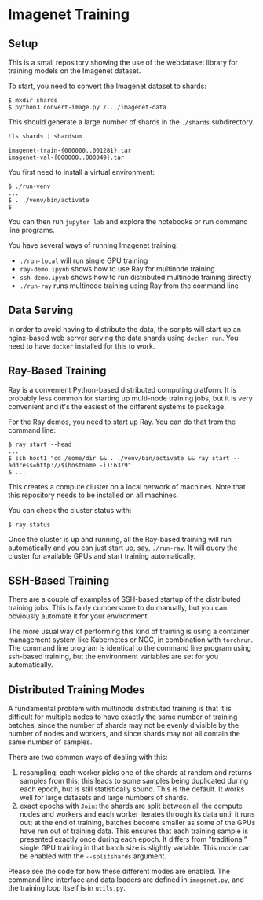 # Imagenet Training

## Setup

This is a small repository showing the use of the webdataset library for training models on the Imagenet dataset.

To start, you need to convert the Imagenet dataset to shards:

```
$ mkdir shards
$ python3 convert-image.py /.../imagenet-data
```

This should generate a large number of shards in the `./shards` subdirectory.



```python
!ls shards | shardsum
```

    imagenet-train-{000000..001281}.tar
    imagenet-val-{000000..000049}.tar


You first need to install a virtual environment:

```
$ ./run-venv
...
$ . ./venv/bin/activate
$ 
```

You can then run `jupyter lab` and explore the notebooks or run command line programs.

You have several ways of running Imagenet training:

- `./run-local` will run single GPU training
- `ray-demo.ipynb` shows how to use Ray for multinode training
- `ssh-demo.ipynb` shows how to run distributed multinode training directly
- `./run-ray` runs multinode training using Ray from the command line

## Data Serving

In order to avoid having to distribute the data, the scripts will start up an nginx-based web server serving the data shards using `docker run`. You need to have `docker` installed for this to work.

## Ray-Based Training

Ray is a convenient Python-based distributed computing platform. It is probably less common for starting up multi-node training jobs, but it is very convenient and it's the easiest of the different systems to package.

For the Ray demos, you need to start up Ray. You can do that from the command line:

```
$ ray start --head
...
$ ssh host1 "cd /some/dir && . ./venv/bin/activate && ray start --address=http://$(hostname -i):6379"
$ ...
```

This creates a compute cluster on a local network of machines. Note that this repository needs to be installed on all machines.

You can check the cluster status with:

```
$ ray status
```

Once the cluster is up and running, all the Ray-based training will run automatically and you can just start up, say, `./run-ray`. It will query the cluster for available GPUs and start training automatically.

## SSH-Based Training

There are a couple of examples of SSH-based startup of the distributed training jobs. This is fairly cumbersome to do manually, but you can obviously automate it for your environment.

The more usual way of performing this kind of training is using a container management system like Kubernetes or NGC, in combination with `torchrun`. The command line program is identical to the command line program using ssh-based training, but the environment variables are set for you automatically.

## Distributed Training Modes

A fundamental problem with multinode distributed training is that it is difficult for multiple nodes to have exactly the same number of training batches, since the number of shards may not be evenly divisible by the number of nodes and workers, and since shards may not all contain the same number of samples.

There are two common ways of dealing with this:

1. resampling: each worker picks one of the shards at random and returns samples from this; this leads to some samples being duplicated during each epoch, but is still statistically sound. This is the default. It works well for large datasets and large numbers of shards.
2. exact epochs with `Join`: the shards are split between all the compute nodes and workers and each worker iterates through its data until it runs out; at the end of training, batches become smaller as some of the GPUs have run out of training data. This ensures that each training sample is presented exactly once during each epoch. It differs from "traditional" single GPU training in that batch size is slightly variable. This mode can be enabled with the `--splitshards` argument.

Please see the code for how these different modes are enabled. The command line interface and data loaders are defined in `imagenet.py`, and the training loop itself is in `utils.py`.


